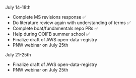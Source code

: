 July 14-18th 
- Complete MS revisions response ✅
- Do literature review again with understanding of terms ✅
- Complete boat/fundamentals repo PRs ✅
- Help during OOIFB summer school ✅
- Finalize draft of AWS open-data-registry
- PNW webinar on July 25th

July 21-25th 
- Finalize draft of AWS open-data-registry
- PNW webinar on July 25th

